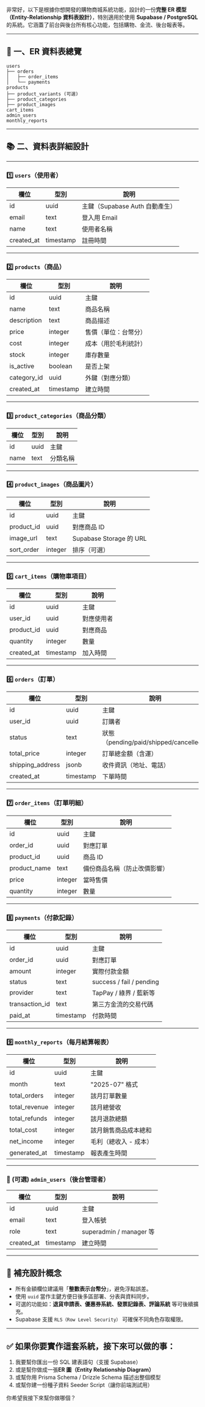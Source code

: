 非常好，以下是根據你想開發的購物商城系統功能，設計的一份**完整 ER 模型（Entity-Relationship 資料表設計）**，特別適用於使用 **Supabase / PostgreSQL** 的系統。它涵蓋了前台與後台所有核心功能，包括購物、金流、後台報表等。

---

## 🧩 一、ER 資料表總覽

```
users
├── orders
│   ├── order_items
│   └── payments
products
├── product_variants (可選)
├── product_categories
├── product_images
cart_items
admin_users
monthly_reports
```

---

## 📚 二、資料表詳細設計

---

### 1️⃣ `users`（使用者）

| 欄位          | 型別        | 說明                     |
| ----------- | --------- | ---------------------- |
| id          | uuid      | 主鍵（Supabase Auth 自動產生） |
| email       | text      | 登入用 Email              |
| name        | text      | 使用者名稱                  |
| created\_at | timestamp | 註冊時間                   |

---

### 2️⃣ `products`（商品）

| 欄位           | 型別        | 說明         |
| ------------ | --------- | ---------- |
| id           | uuid      | 主鍵         |
| name         | text      | 商品名稱       |
| description  | text      | 商品描述       |
| price        | integer   | 售價（單位：台幣分） |
| cost         | integer   | 成本（用於毛利統計） |
| stock        | integer   | 庫存數量       |
| is\_active   | boolean   | 是否上架       |
| category\_id | uuid      | 外鍵（對應分類）   |
| created\_at  | timestamp | 建立時間       |

---

### 3️⃣ `product_categories`（商品分類）

| 欄位   | 型別   | 說明   |
| ---- | ---- | ---- |
| id   | uuid | 主鍵   |
| name | text | 分類名稱 |

---

### 4️⃣ `product_images`（商品圖片）

| 欄位          | 型別      | 說明                     |
| ----------- | ------- | ---------------------- |
| id          | uuid    | 主鍵                     |
| product\_id | uuid    | 對應商品 ID                |
| image\_url  | text    | Supabase Storage 的 URL |
| sort\_order | integer | 排序（可選）                 |

---

### 5️⃣ `cart_items`（購物車項目）

| 欄位          | 型別        | 說明    |
| ----------- | --------- | ----- |
| id          | uuid      | 主鍵    |
| user\_id    | uuid      | 對應使用者 |
| product\_id | uuid      | 對應商品  |
| quantity    | integer   | 數量    |
| created\_at | timestamp | 加入時間  |

---

### 6️⃣ `orders`（訂單）

| 欄位                | 型別        | 說明                                 |
| ----------------- | --------- | ---------------------------------- |
| id                | uuid      | 主鍵                                 |
| user\_id          | uuid      | 訂購者                                |
| status            | text      | 狀態（pending/paid/shipped/cancelled） |
| total\_price      | integer   | 訂單總金額（含運）                          |
| shipping\_address | jsonb     | 收件資訊（地址、電話）                        |
| created\_at       | timestamp | 下單時間                               |

---

### 7️⃣ `order_items`（訂單明細）

| 欄位            | 型別      | 說明             |
| ------------- | ------- | -------------- |
| id            | uuid    | 主鍵             |
| order\_id     | uuid    | 對應訂單           |
| product\_id   | uuid    | 商品 ID          |
| product\_name | text    | 備份商品名稱（防止改價影響） |
| price         | integer | 當時售價           |
| quantity      | integer | 數量             |

---

### 8️⃣ `payments`（付款記錄）

| 欄位              | 型別        | 說明                       |
| --------------- | --------- | ------------------------ |
| id              | uuid      | 主鍵                       |
| order\_id       | uuid      | 對應訂單                     |
| amount          | integer   | 實際付款金額                   |
| status          | text      | success / fail / pending |
| provider        | text      | TapPay / 綠界 / 藍新等        |
| transaction\_id | text      | 第三方金流的交易代碼               |
| paid\_at        | timestamp | 付款時間                     |

---

### 9️⃣ `monthly_reports`（每月結算報表）

| 欄位             | 型別        | 說明           |
| -------------- | --------- | ------------ |
| id             | uuid      | 主鍵           |
| month          | text      | "2025-07" 格式 |
| total\_orders  | integer   | 該月訂單數量       |
| total\_revenue | integer   | 該月總營收        |
| total\_refunds | integer   | 該月退款總額       |
| total\_cost    | integer   | 該月銷售商品成本總和   |
| net\_income    | integer   | 毛利（總收入 - 成本） |
| generated\_at  | timestamp | 報表產生時間       |

---

### 🔐 (可選) `admin_users`（後台管理者）

| 欄位          | 型別        | 說明                     |
| ----------- | --------- | ---------------------- |
| id          | uuid      | 主鍵                     |
| email       | text      | 登入帳號                   |
| role        | text      | superadmin / manager 等 |
| created\_at | timestamp | 建立時間                   |

---

## 🧠 補充設計概念

* 所有金額欄位建議用「**整數表示台幣分**」，避免浮點誤差。
* 使用 `uuid` 當作主鍵方便日後多區部署、分表與資料同步。
* 可選的功能如：**退貨申請表、優惠券系統、發票記錄表、評論系統** 等可後續擴充。
* Supabase 支援 `RLS（Row Level Security）` 可確保不同角色存取權限。

---

## ✅ 如果你要實作這套系統，接下來可以做的事：

1. 我要幫你匯出一份 SQL 建表語句（支援 Supabase）
2. 或是幫你做成一張**ER 圖（Entity Relationship Diagram）**
3. 或幫你用 Prisma Schema / Drizzle Schema 描述出整個模型
4. 或幫你建一份種子資料 Seeder Script（讓你前端測試用）

你希望我接下來幫你做哪個？
